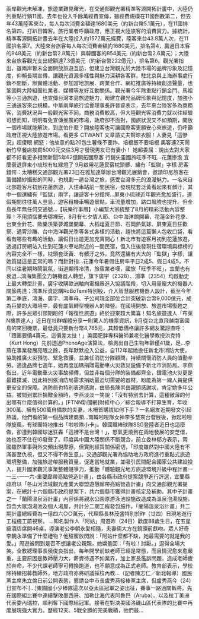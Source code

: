 兩岸觀光未解凍，旅遊業難見曙光，在交通部觀光署精準客源開拓計畫中，大陸仍列重點行銷11國，去年也投入千餘萬經費宣傳，雖經費規模在11國倒數第二，但去年43萬陸客來台，每人每次消費金額達1680美元（約新台幣5.1萬元），在11國排名第四，打趴日韓客。旅行業者呼籲政府，應正視大陸旅客的消費實力。據統計，精準客源開拓計畫去年在大陸投入約1572萬元經費，陸客來台43.8萬人次，在11國排名第7。大陸來台旅客每人每次消費金額約1680美元，排名第4，贏過日本客的948美元（約新台幣2.8萬元）與韓國客的854美元（約新台幣2.6萬元）；大陸來台旅客觀光支出總額達7.3億美元（約新台幣222億元），排名第6。觀光署指出，雖兩岸暫未全面開放旅遊互訪，但建立台灣觀光於大陸市場的品牌形象及記憶度，仰賴長期宣傳，讓觀光資源多樣性與魅力深耕各客群。駐北京與上海辦事處行銷不間斷，辦實體活動、參加當地旅展、跨業合作、網紅推廣等持續創造聲量，也鞏固與大陸組團社業者、媒體等友好互動關係。觀光署今年除重點行銷金門、馬祖等小三通旅遊，也宣傳台灣本島旅遊魅力，盼建立觀光品牌形象與記憶度，加強小三通送客來台規模。中華兩岸旅行協會理事長許晉睿表示，去年來台陸客多為商務客，消費狀況與一般觀光客不同，商務消費較高，但大陸觀光客消費力就以往經驗可想而知，明明有免宣傳推廣的市場，政府卻不面對，國旅狀況又不如預期，開放一個市場就能解決，到底怕什麼？開放陸客也可讓國際客更願安心來旅遊，仍呼籲政府正視大陸旅遊市場。看更多 CTWANT 文章請丈夫幫晾衣服！人妻見「這慘況」超傻眼 網怒：他故意的點20包生薯條不要炸、培根飯不要培根 奧客連2天鬧新竹早餐店挨罰5000元交往3月才發現男友已有妻小！ 她超委屈：說出去對大家都不好看更多相關新聞5年62億開拓國際客 行銷失靈國旅旺季不旺…花蓮慘澹 宜蘭衰退屏東小琉球有紅綠燈了 9月啟用花蓮民宿枕頭髒、繡有「監獄」字樣 房客錯愕：太糟糕交通部觀光署23日在雅加達舉辦台灣觀光展銷會，邀請印尼旅客在籌備婚紗攝影的同時，也規劃一趟台灣之旅，感受台灣多元的浪漫魅力。一名來自北部遊客月初到花蓮旅遊，入住車站前一間民宿，發現枕套泛黃看起來有髒汙，其中一個還繡有「監獄」兩字，讓遊客十分錯愕...屏東小琉球近年觀光愈加盛行，連假期間往往萬人登島，遊客租機車暢遊景點，車流量增加，路口風險也提升。但全島長年無任何交通號...【玩樂行事曆】小編幫大家統整了8月的精彩活動內容整理！不用煩惱要去哪裡玩，8月有七夕情人節、台中海洋館開幕、花蓮金針花季、台東金針花、歐樂沃築夢城堡開幕、大稻埕夏日節、石岡熱氣球、屏東夏日狂歡祭、通霄沙雕、台中海洋觀光季等各式各樣的活動，趕快將這篇懶人包收口袋，看看有哪些有趣的活動，讓假日出遊更加充實開心！新北市有遊客月初到花蓮旅遊，透過訂房網站入住到花蓮火車站附近的一間民宿，但入住後發現住宿環境與標榜的內容完全不一樣，枕頭套泛黃、有髒汙之外，竟然還繡有大大的「監獄」字樣，讓她質疑這是正常的嗎？而針對指...花蓮今年暑假住房率平日2成5、假日4成5，不同以往暑期熱鬧氣氛，街道顯得冷清，旅宿業者嘆，國旅「旺季不旺」，宜蘭也有衰退...鴻海集團全力朝機器人轉型，旗下廣宇（2328）、鴻準（2354）均啟動史上最大轉型計畫，廣宇收購歐洲軸向電機廠進入協議階段，切入用量龐大的機器人關節馬達；鴻準斥資認購RoBoTemi特別股，介入智慧服務機器人設計，截至今年第二季底，鴻海、廣宇、鴻準母、子公司現金部位合計突破新台幣9,000億元，成為巨變的大環境中，最有底氣轉型機器人的陣營。在國境開放、旅遊市場復甦之際，許多民眾引頸期盼的「報復性旅遊」終於迎來超大驚喜！知名旅遊達人「布萊N機票達人」近日在社群媒體分享一則驚人的機票資訊，9月從台北直飛越南富國島的來回機票，最低竟只要新台幣4,765元，其超低價格讓許多網友驚訝直呼：「跟團要價4萬元，這價差太扯！」美國肥胖專科醫師兼老化醫學教授洪克特（Kurt Hong）先前透過PhenoAge演算法，檢測出自己生物年齡僅41歲，足...李燕在事業發展亮眼之餘，長年默默投入公益，自112年起她擔任新北市消防大使，協助推廣火災預防、緊急救護，並兼任消防分隊顧問，持續關懷消防人員的值勤辛勞。適逢品牌七週年，她再度加碼捐贈電動車火災救災設備予新北市消防局。李燕指出，近年電動車火災事故頻傳，但並非每個分隊的裝備都齊全，鋰電池火災更是最難撲滅，因此特別依消防局需求捐助最迫切需要的器材，盼能為第一線人員提供更安全的保障。消防局也特別表達感謝，由局長陳崇岳親頒感謝狀，肯定她多年公益。被問到累計捐贈金額時，李燕淡淡一笑說：「沒有特別去計算，這種微薄的付出哪有什麼值得計算的。」[FTNN新聞網]財經中心／綜合報導不打算生育，年收300萬、擁有500萬自備款的夫妻，木柵首購該如何下手？一名網友近期發文引起熱議，他們看的第一個品牌建商預...南韓啦啦隊女神李多慧來台發展後，掀起啦啦隊旋風，有球團特地推出「啦啦隊小卡」。韓國職棒球隊SSG登陸者近日也這麼做，卻遭到韓國球迷狂轟「這裡不是台灣！」，怒氣更燒到在兩地發展的安芝儇，她也忍不住在IG發聲了。印度與中國大陸關係不斷競合，前立委林郁方表示，兩國雖然軍事與外交頻出現摩擦，但實則經貿關係密切，「印度雖然對中國大陸有不滿甚至仇視，但又不得不做生意」。交通部觀光署為協助地方政府進行重點式旅遊環境整備，加強旅遊帶服務質量，促進當地就業，並吸引民間配合國家公共建設投入，提升國家觀光事業整體競爭力，推動「體驗觀光地方旅遊環境升級中程計畫一一三-一一六-重要廊帶亮點營造計畫」，由各縣市政府提案競爭進行評選，宜蘭縣政府以「冬山河流域觀光產業大聯盟遊憩廊帶亮點營造計畫」向交通部觀光署提案，在總計十六個縣市政府提案下，共六個縣市獲得計畫核定及補助。其中子計畫之一「蘭陽溫泉浴計畫」內容係將親水公園原游泳池設施改造成為溫泉泡湯設施，包含大眾泡湯池及個人湯屋，共計分二期工程發包施作，「蘭陽溫泉浴計畫」共二期計畫總經費為一億四六○○萬元，代理縣長林茂盛特別於昨（廿四）日現地進行工程施工前視察。 ...知名製作人「阿姑」周遊昨（24日）歡度88歲生日，在五星級酒店席開46桌，導演老公李朝永愛相隨，夫妻倆大方在鏡頭前獻吻。眾人好奇李朝永準備了什麼禮物？他甜蜜放閃說：「阿姑什麼都不缺，她最需要的就是我的愛。」周遊被問到是否不想讓老公親親，她嬌羞回：「有啦！討厭。」逗得全場大笑。全教總理事長侯俊良指出，每年開學前缺老師已經是常態，而且情況愈來愈嚴重，主要原因是教師壓力大，薪資待遇不如業界，加上家長濫訴問題，造成老師疲於奔命，不少代課老師寧可轉換跑道，也不願意成為正式老師。教育部表示，學校除持續招募教師外，地方政府亦將研議採校內教...（記者陳志仁／新北報導）國民黨主席朱立倫日前公開表態，懇請台中市長盧秀燕接棒黨主席，但盧秀燕今（24）日宣布不 […]東園國小少棒隊這次以亞太區冠軍之姿出征，賽事一路過關斬將。先在國際組比賽中連續擊敗墨西哥、加勒比海代表阿魯巴（Aruba）、以及拉丁美洲代表委內瑞拉，順利奪下國際組冠軍。接著在對決美國洛磯山區代表隊的比賽中再度展現強大實力。歷經12天、5戰全勝的完美戰績，他們最...